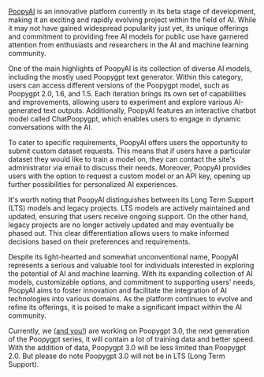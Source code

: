 [PoopyAI](https://www.poopyai.com) is an innovative platform currently in its beta stage of development, making it an exciting and rapidly evolving project within the field of AI. While it may not have gained widespread popularity just yet, its unique offerings and commitment to providing free AI models for public use have garnered attention from enthusiasts and researchers in the AI and machine learning community.

One of the main highlights of PoopyAI is its collection of diverse AI models, including the mostly used Poopygpt text generator. Within this category, users can access different versions of the Poopygpt model, such as Poopygpt 2.0, 1.6, and 1.5. Each iteration brings its own set of capabilities and improvements, allowing users to experiment and explore various AI-generated text outputs. Additionally, PoopyAI features an interactive chatbot model called ChatPoopygpt, which enables users to engage in dynamic conversations with the AI.

To cater to specific requirements, PoopyAI offers users the opportunity to submit custom dataset requests. This means that if users have a particular dataset they would like to train a model on, they can contact the site's administrator via email to discuss their needs. Moreover, PoopyAI provides users with the option to request a custom model or an API key, opening up further possibilities for personalized AI experiences.

It's worth noting that PoopyAI distinguishes between its Long Term Support (LTS) models and legacy projects. LTS models are actively maintained and updated, ensuring that users receive ongoing support. On the other hand, legacy projects are no longer actively updated and may eventually be phased out. This clear differentiation allows users to make informed decisions based on their preferences and requirements.

Despite its light-hearted and somewhat unconventional name, PoopyAI represents a serious and valuable tool for individuals interested in exploring the potential of AI and machine learning. With its expanding collection of AI models, customizable options, and commitment to supporting users' needs, PoopyAI aims to foster innovation and facilitate the integration of AI technologies into various domains. As the platform continues to evolve and refine its offerings, it is poised to make a significant impact within the AI community.

Currently, we ([and you!](https://github.com/PoopyAI/pgpt3-data)) are working on Poopygpt 3.0, the next generation of the Poopygpt series, it will contain a lot of training data and better speed. With the addition of data, Poopygpt 3.0 will be less limited than Poopygpt 2.0. But please do note Poopygpt 3.0 will not be in LTS (Long Term Support).
